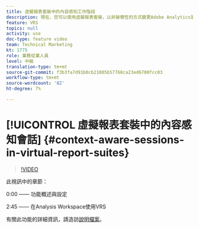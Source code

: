 ```yaml
---
title: 虛擬報表套裝中的內容感知工作階段
description: 現在，您可以使用虛擬報表套裝，以非破壞性的方式變更Adobe Analytics瀏覽的定義。 我們向您展示如何做到這一點，以及可用的不同選項。
feature: VRS
topics: null
activity: use
doc-type: feature video
team: Technical Marketing
kt: 1775
role: 業務從業人員
level: 中級
translation-type: tm+mt
source-git-commit: f3b3fa7d91b0cb21005b57768ca23ed6700fcc03
workflow-type: tm+mt
source-wordcount: '82'
ht-degree: 7%

---
```



# [!UICONTROL 虛擬報表套裝中的內容感知會話] {#context-aware-sessions-in-virtual-report-suites}

>[!VIDEO](https://video.tv.adobe.com/v/23545/?quality=12)

此視訊中的章節：

0:00 —— 功能概述與設定

2:45 —— 在Analysis Workspace使用VRS

有關此功能的詳細資訊，請造訪[說明檔案](https://marketing.adobe.com/resources/help/en_US/reference/vrs-mobile-visit-processing.html)。
